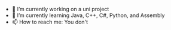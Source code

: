 - 🔭 I’m currently working on a uni project
- 🌱 I’m currently learning Java, C++, C#, Python, and Assembly
- 📫 How to reach me: You don't

